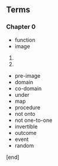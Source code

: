 ## Terms

### Chapter 0

 * function
 * image

  1. 
  1. 

 * pre-image
 * domain
 * co-domain
 * under
 * map
 * procedure
 * not onto
 * not one-to-one
 * invertible
 * outcome
 * event
 * random

[end]
